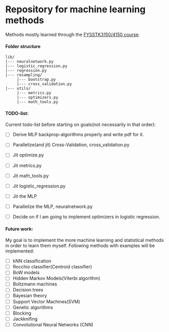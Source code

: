 # Repository for machine learning methods

Methods mostly learned through the [FYSSTK3150/4150 course](https://compphysics.github.io/MachineLearning/doc/web/course.html).


#### Folder structure
```
lib/
|--- neuralnetwork.py
|--- logistic_regression.py
|--- regression.py
|--- resampling/
     |--- bootstrap.py
     |--- cross_validation.py
|--- utils/
     |--- metrics.py
     |--- optimizers.py
     |--- math_tools.py
```


#### TODO-list:
Current todo-list before starting on goals(not necessarily in that order):
- [ ] Derive MLP backprop-algorithms properly and write pdf for it.
- [ ] Parallelize(and jit) Cross-Validation, cross_validation.py
- [ ] Jit optimize.py
- [ ] Jit metrics.py
- [ ] Jit math_tools.py
- [ ] Jit logistic_regression.py
- [ ] Jit the MLP
- [ ] Parallelize the MLP, neuralnetwork.py
- [ ] Decide on if I am going to implement optimizers in logistic regression.


#### Future work:
My goal is to implement the more machine learning and statistical methods in order to learn them myself. Following methods with examples will be implemented:
- [ ] kNN classification
- [ ] Rocchio classifier(Centroid classifier)
- [ ] BoW models
- [ ] Hidden Markov Models(Viterbi algorithm)
- [ ] Boltzmann machines
- [ ] Decision trees
- [ ] Bayesian theory
- [ ] Support Vector Machines(SVM)
- [ ] Genetic algorithms
- [ ] Blocking
- [ ] Jackknifing
- [ ] Convolutional Neural Networks (CNN)